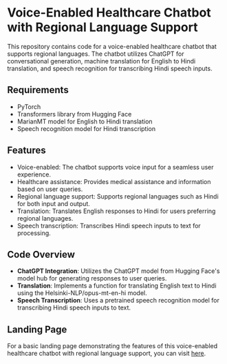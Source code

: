 

# Voice-Enabled Healthcare Chatbot with Regional Language Support

This repository contains code for a voice-enabled healthcare chatbot that supports regional languages. The chatbot utilizes ChatGPT for conversational generation, machine translation for English to Hindi translation, and speech recognition for transcribing Hindi speech inputs.

## Requirements
- PyTorch
- Transformers library from Hugging Face
- MarianMT model for English to Hindi translation
- Speech recognition model for Hindi transcription



## Features

- Voice-enabled: The chatbot supports voice input for a seamless user experience.
- Healthcare assistance: Provides medical assistance and information based on user queries.
- Regional language support: Supports regional languages such as Hindi for both input and output.
- Translation: Translates English responses to Hindi for users preferring regional languages.
- Speech transcription: Transcribes Hindi speech inputs to text for processing.

## Code Overview

- **ChatGPT Integration**: Utilizes the ChatGPT model from Hugging Face's model hub for generating responses to user queries.
- **Translation**: Implements a function for translating English text to Hindi using the Helsinki-NLP/opus-mt-en-hi model.
- **Speech Transcription**: Uses a pretrained speech recognition model for transcribing Hindi speech inputs to text.

## Landing Page

For a basic landing page demonstrating the features of this voice-enabled healthcare chatbot with regional language support, you can visit [here](https://framer.com/projects/Swasthya-Sathi-Website--HrbZHxrAusf3FNsBIGjR-9ws0I).
